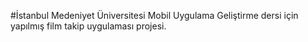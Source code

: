 #İstanbul Medeniyet Üniversitesi Mobil Uygulama Geliştirme dersi için yapılmış film takip uygulaması projesi.
